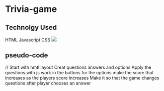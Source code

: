 # Trivia-game
## Technolgy Used
HTML
Javascript
CSS
<img src ='![Alt text](<Screenshot (1)-1.png>)'>
## pseudo-code
// Start with hmtl layout
Creat questions answers and options
Apply the questions with js
work in the buttons for the options
make the score that increases as the players score increases
Make it so that the game changes questions after player chooses an answer